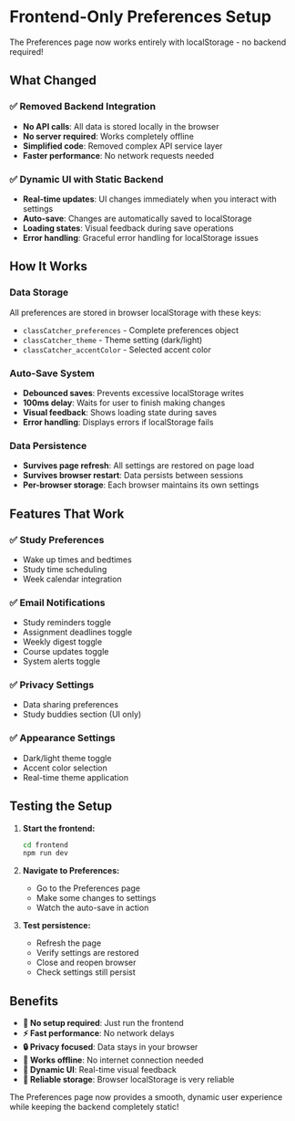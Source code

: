 # Frontend-Only Preferences Setup

The Preferences page now works entirely with localStorage - no backend required!

## What Changed

### ✅ Removed Backend Integration
- **No API calls**: All data is stored locally in the browser
- **No server required**: Works completely offline
- **Simplified code**: Removed complex API service layer
- **Faster performance**: No network requests needed

### ✅ Dynamic UI with Static Backend
- **Real-time updates**: UI changes immediately when you interact with settings
- **Auto-save**: Changes are automatically saved to localStorage
- **Loading states**: Visual feedback during save operations
- **Error handling**: Graceful error handling for localStorage issues

## How It Works

### Data Storage
All preferences are stored in browser localStorage with these keys:
- `classCatcher_preferences` - Complete preferences object
- `classCatcher_theme` - Theme setting (dark/light)
- `classCatcher_accentColor` - Selected accent color

### Auto-Save System
- **Debounced saves**: Prevents excessive localStorage writes
- **100ms delay**: Waits for user to finish making changes
- **Visual feedback**: Shows loading state during saves
- **Error handling**: Displays errors if localStorage fails

### Data Persistence
- **Survives page refresh**: All settings are restored on page load
- **Survives browser restart**: Data persists between sessions
- **Per-browser storage**: Each browser maintains its own settings

## Features That Work

### ✅ Study Preferences
- Wake up times and bedtimes
- Study time scheduling
- Week calendar integration

### ✅ Email Notifications
- Study reminders toggle
- Assignment deadlines toggle
- Weekly digest toggle
- Course updates toggle
- System alerts toggle

### ✅ Privacy Settings
- Data sharing preferences
- Study buddies section (UI only)

### ✅ Appearance Settings
- Dark/light theme toggle
- Accent color selection
- Real-time theme application

## Testing the Setup

1. **Start the frontend:**
   ```bash
   cd frontend
   npm run dev
   ```

2. **Navigate to Preferences:**
   - Go to the Preferences page
   - Make some changes to settings
   - Watch the auto-save in action

3. **Test persistence:**
   - Refresh the page
   - Verify settings are restored
   - Close and reopen browser
   - Check settings still persist

## Benefits

- **🚀 No setup required**: Just run the frontend
- **⚡ Fast performance**: No network delays
- **🔒 Privacy focused**: Data stays in your browser
- **📱 Works offline**: No internet connection needed
- **🎨 Dynamic UI**: Real-time visual feedback
- **💾 Reliable storage**: Browser localStorage is very reliable

The Preferences page now provides a smooth, dynamic user experience while keeping the backend completely static!
